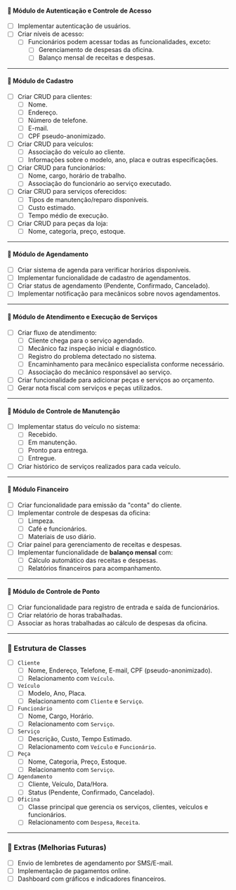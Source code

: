 #### **📌 Módulo de Autenticação e Controle de Acesso**
- [ ] Implementar autenticação de usuários.
- [ ] Criar níveis de acesso:
  - [ ] Funcionários podem acessar todas as funcionalidades, exceto:
    - [ ] Gerenciamento de despesas da oficina.
    - [ ] Balanço mensal de receitas e despesas.

---

#### **📌 Módulo de Cadastro**
- [ ] Criar CRUD para clientes:
  - [ ] Nome.
  - [ ] Endereço.
  - [ ] Número de telefone.
  - [ ] E-mail.
  - [ ] CPF pseudo-anonimizado.
- [ ] Criar CRUD para veículos:
  - [ ] Associação do veículo ao cliente.
  - [ ] Informações sobre o modelo, ano, placa e outras especificações.
- [ ] Criar CRUD para funcionários:
  - [ ] Nome, cargo, horário de trabalho.
  - [ ] Associação do funcionário ao serviço executado.
- [ ] Criar CRUD para serviços oferecidos:
  - [ ] Tipos de manutenção/reparo disponíveis.
  - [ ] Custo estimado.
  - [ ] Tempo médio de execução.
- [ ] Criar CRUD para peças da loja:
  - [ ] Nome, categoria, preço, estoque.

---

#### **📌 Módulo de Agendamento**
- [ ] Criar sistema de agenda para verificar horários disponíveis.
- [ ] Implementar funcionalidade de cadastro de agendamentos.
- [ ] Criar status de agendamento (Pendente, Confirmado, Cancelado).
- [ ] Implementar notificação para mecânicos sobre novos agendamentos.

---

#### **📌 Módulo de Atendimento e Execução de Serviços**
- [ ] Criar fluxo de atendimento:
  - [ ] Cliente chega para o serviço agendado.
  - [ ] Mecânico faz inspeção inicial e diagnóstico.
  - [ ] Registro do problema detectado no sistema.
  - [ ] Encaminhamento para mecânico especialista conforme necessário.
  - [ ] Associação do mecânico responsável ao serviço.
- [ ] Criar funcionalidade para adicionar peças e serviços ao orçamento.
- [ ] Gerar nota fiscal com serviços e peças utilizados.

---

#### **📌 Módulo de Controle de Manutenção**
- [ ] Implementar status do veículo no sistema:
  - [ ] Recebido.
  - [ ] Em manutenção.
  - [ ] Pronto para entrega.
  - [ ] Entregue.
- [ ] Criar histórico de serviços realizados para cada veículo.

---

#### **📌 Módulo Financeiro**
- [ ] Criar funcionalidade para emissão da "conta" do cliente.
- [ ] Implementar controle de despesas da oficina:
  - [ ] Limpeza.
  - [ ] Café e funcionários.
  - [ ] Materiais de uso diário.
- [ ] Criar painel para gerenciamento de receitas e despesas.
- [ ] Implementar funcionalidade de **balanço mensal** com:
  - [ ] Cálculo automático das receitas e despesas.
  - [ ] Relatórios financeiros para acompanhamento.

---

#### **📌 Módulo de Controle de Ponto**
- [ ] Criar funcionalidade para registro de entrada e saída de funcionários.
- [ ] Criar relatório de horas trabalhadas.
- [ ] Associar as horas trabalhadas ao cálculo de despesas da oficina.

---

### **📌 Estrutura de Classes**
- [ ] `Cliente`
  - [ ] Nome, Endereço, Telefone, E-mail, CPF (pseudo-anonimizado).
  - [ ] Relacionamento com `Veículo`.
- [ ] `Veículo`
  - [ ] Modelo, Ano, Placa.
  - [ ] Relacionamento com `Cliente` e `Serviço`.
- [ ] `Funcionário`
  - [ ] Nome, Cargo, Horário.
  - [ ] Relacionamento com `Serviço`.
- [ ] `Serviço`
  - [ ] Descrição, Custo, Tempo Estimado.
  - [ ] Relacionamento com `Veículo` e `Funcionário`.
- [ ] `Peça`
  - [ ] Nome, Categoria, Preço, Estoque.
  - [ ] Relacionamento com `Serviço`.
- [ ] `Agendamento`
  - [ ] Cliente, Veículo, Data/Hora.
  - [ ] Status (Pendente, Confirmado, Cancelado).
- [ ] `Oficina`
  - [ ] Classe principal que gerencia os serviços, clientes, veículos e funcionários.
  - [ ] Relacionamento com `Despesa`, `Receita`.

---

### **📌 Extras (Melhorias Futuras)**
- [ ] Envio de lembretes de agendamento por SMS/E-mail.
- [ ] Implementação de pagamentos online.
- [ ] Dashboard com gráficos e indicadores financeiros.